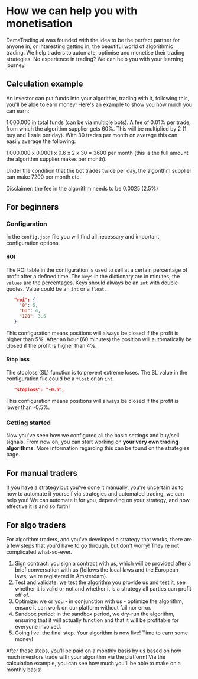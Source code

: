 # How we can help you with monetisation

DemaTrading.ai was founded with the idea to be the perfect partner for anyone in, or interesting getting in, the beautiful world of algorithmic trading.
We help traders to automate, optimise and monetise their trading strategies. No experience in trading? We can help you with your learning journey.

## Calculation example

An investor can put funds into your algorithm, trading with it, following this, you'll be able to earn money! Here's an example to show you how much you can earn:

1.000.000 in total funds (can be via multiple bots).
A fee of 0.01% per trade, from which the algorithm supplier gets 60%.
This will be multiplied by 2 (1 buy and 1 sale per day). With 30 trades per month on average this can easily average the following:

1.000.000 x 0.0001 x 0.6 x 2 x 30 = 3600 per month (this is the full amount the algorithm supplier makes per month).

Under the condition that the bot trades twice per day, the algorithm supplier can make 7200 per month etc.

Disclaimer: the fee in the algorithm needs to be 0.0025 (2.5%)

## For beginners

### Configuration

In the ``config.json`` file you will find all necessary and important configuration options.

#### ROI

The ROI table in the configuration is used to sell at a certain percentage of profit after a defined time. The `keys` in the dictionary are in minutes, the `values` are the percentages. Keys should always be an `int` with double quotes. Value could be an `int` or a `float`.

```json
   "roi": {
     "0": 5,
     "60": 4,
     "120": 3.5
   }
```

This configuration means positions will always be closed if the profit is higher than 5%. After an hour (60 minutes) the position will automatically be closed if the profit is higher than 4%.

#### Stop loss

The stoploss (SL) function is to prevent extreme loses. The SL value in the configuration file could be a `float` or an `int`.

```json
   "stoploss": "-0.5",
```

This configuration means positions will always be closed if the profit is lower than -0.5%.

### Getting started

Now you've seen how we configured all the basic settings and buy/sell signals. From now on, you can start working on **your very own trading algorithms**. More information regarding this can be found on the strategies page.

## For manual traders

If you have a strategy but you've done it manually, you're uncertain as to how to automate it yourself via strategies and automated trading, we can help you! We can automate it for you, depending on your strategy, and how effective it is and so forth!

## For algo traders

For algorithm traders, and you've developed a strategy that works, there are a few steps that you'd have to go through, but don't worry! They're not complicated what-so-ever.

1. Sign contract: you sign a contract with us, which will be provided after a brief conversation with us (follows the local laws and the European laws; we're registered in Amsterdam).
2. Test and validate: we test the algorithm you provide us and test it, see whether it is valid or not and whether it is a strategy all parties can profit off of.
3. Optimize: we or you - in conjunction with us - optimize the algorithm, ensure it can work on our platform without fail nor error.
4. Sandbox period: in the sandbox period, we dry-run the algorithm, ensuring that it will actually function and that it will be profitable for everyone involved.
5. Going live: the final step. Your algorithm is now live! Time to earn some money!

After these steps, you'll be paid on a monthly basis by us based on how much investors trade with your algorithm via the platform! Via the calculation example, you can see how much you'll be able to make on a monthly basis!
